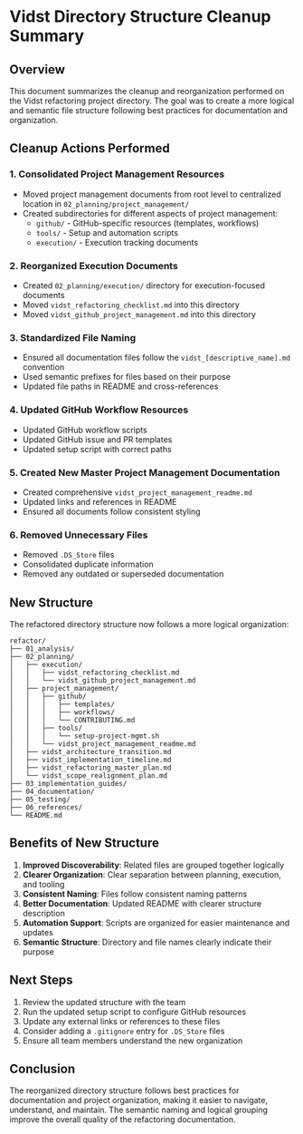 # Vidst Directory Structure Cleanup Summary

## Overview

This document summarizes the cleanup and reorganization performed on the Vidst refactoring project directory. The goal was to create a more logical and semantic file structure following best practices for documentation and organization.

## Cleanup Actions Performed

### 1. Consolidated Project Management Resources

- Moved project management documents from root level to centralized location in `02_planning/project_management/`
- Created subdirectories for different aspects of project management:
  - `github/` - GitHub-specific resources (templates, workflows)
  - `tools/` - Setup and automation scripts
  - `execution/` - Execution tracking documents

### 2. Reorganized Execution Documents

- Created `02_planning/execution/` directory for execution-focused documents
- Moved `vidst_refactoring_checklist.md` into this directory
- Moved `vidst_github_project_management.md` into this directory

### 3. Standardized File Naming

- Ensured all documentation files follow the `vidst_[descriptive_name].md` convention
- Used semantic prefixes for files based on their purpose
- Updated file paths in README and cross-references

### 4. Updated GitHub Workflow Resources

- Updated GitHub workflow scripts
- Updated GitHub issue and PR templates
- Updated setup script with correct paths

### 5. Created New Master Project Management Documentation

- Created comprehensive `vidst_project_management_readme.md`
- Updated links and references in README
- Ensured all documents follow consistent styling

### 6. Removed Unnecessary Files

- Removed `.DS_Store` files
- Consolidated duplicate information
- Removed any outdated or superseded documentation

## New Structure

The refactored directory structure now follows a more logical organization:

```
refactor/
├── 01_analysis/
├── 02_planning/
│   ├── execution/
│   │   ├── vidst_refactoring_checklist.md
│   │   └── vidst_github_project_management.md
│   ├── project_management/
│   │   ├── github/
│   │   │   ├── templates/
│   │   │   ├── workflows/
│   │   │   └── CONTRIBUTING.md
│   │   ├── tools/
│   │   │   └── setup-project-mgmt.sh
│   │   └── vidst_project_management_readme.md
│   ├── vidst_architecture_transition.md
│   ├── vidst_implementation_timeline.md
│   ├── vidst_refactoring_master_plan.md
│   └── vidst_scope_realignment_plan.md
├── 03_implementation_guides/
├── 04_documentation/
├── 05_testing/
├── 06_references/
└── README.md
```

## Benefits of New Structure

1. **Improved Discoverability**: Related files are grouped together logically
2. **Clearer Organization**: Clear separation between planning, execution, and tooling
3. **Consistent Naming**: Files follow consistent naming patterns
4. **Better Documentation**: Updated README with clearer structure description
5. **Automation Support**: Scripts are organized for easier maintenance and updates
6. **Semantic Structure**: Directory and file names clearly indicate their purpose

## Next Steps

1. Review the updated structure with the team
2. Run the updated setup script to configure GitHub resources
3. Update any external links or references to these files
4. Consider adding a `.gitignore` entry for `.DS_Store` files
5. Ensure all team members understand the new organization

## Conclusion

The reorganized directory structure follows best practices for documentation and project organization, making it easier to navigate, understand, and maintain. The semantic naming and logical grouping improve the overall quality of the refactoring documentation.
